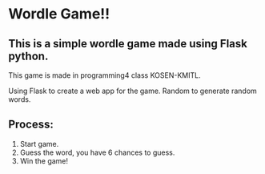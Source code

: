 # Wordle Game!!
## This is a simple wordle game made using Flask python.
This game is made in programming4 class KOSEN-KMITL.  
  
Using Flask to create a web app for the game.
Random to generate random words.

## Process:
1. Start game.
2. Guess the word, you have 6 chances to guess.
3. Win the game!
